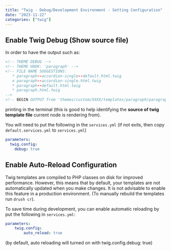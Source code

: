 ```yaml
---
title: "Twig - Debug/Development Environment - Setting Configuration"
date: "2023-11-22"
categories: ["twig"]
---
```


## Enable Twig Debug (Show source file)

In order to have the output such as:
```html
<!-- THEME DEBUG -->
<!-- THEME HOOK: 'paragraph' -->
<!-- FILE NAME SUGGESTIONS:
   * paragraph--accordion-single--default.html.twig
   x paragraph--accordion-single.html.twig
   * paragraph--default.html.twig
   * paragraph.html.twig
-->
<!-- BEGIN OUTPUT from 'themes/custom/XXXX/templates/paragraph/paragraph--accordion-single.html.twig' -->
```
printing in the terminal (this is good to help identifying the **source of twig template file** current node is rendering from).

You will need to put the following in the `services.yml` (if not exits, then copy `default.services.yml` to `services.yml`)
```yml
parameters:
  twig.config:
    debug: true
```

## Enable Auto-Reload Configuration

Twig templates are compiled to PHP classes on disk for improved performance. However, this means that by default, your templates are not automatically updated when you make changes. It is not advisable to enable this feature in a production environment. (To manually rebuild the templates run `drush cr`).

To save time during development, you can enable automatic reloading by put the following in `services.yml`:
```yml
parameters:
    twig.config:
        auto_reload: true
```
(by default, auto reloading will turned on with twig.config.debug: true)